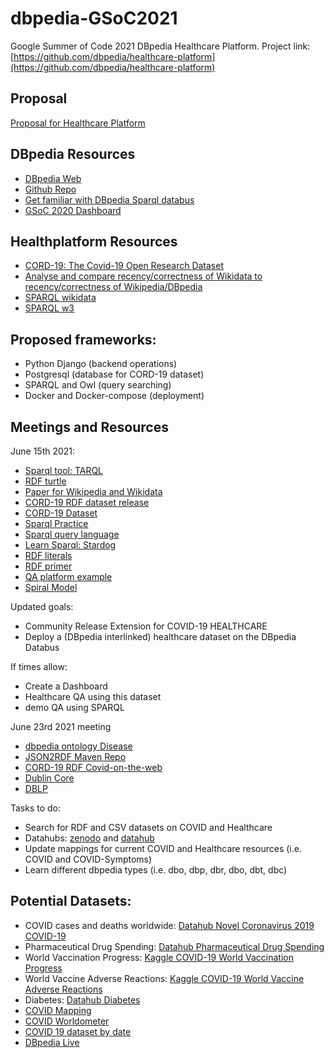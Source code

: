 # dbpedia-GSoC2021
Google Summer of Code 2021 DBpedia Healthcare Platform. Project link: [https://github.com/dbpedia/healthcare-platform](https://github.com/dbpedia/healthcare-platform)

## Proposal
[Proposal for Healthcare Platform](https://docs.google.com/document/d/1kGc_-2c9FV_pjw5Y0rD3VW8jecGz4Q5MlsqZKiIYpZ8/edit#)

## DBpedia Resources
- [DBpedia Web](https://www.dbpedia.org/)
- [Github Repo](https://github.com/dbpedia)
- [Get familiar with DBpedia Sparql databus](https://github.com/dbpedia/virtuoso-sparql-endpoint-quickstart)
- [GSoC 2020 Dashboard](https://github.com/dbpedia/gsoc-2020-dashboard)

## Healthplatform Resources
- [CORD-19: The Covid-19 Open Research Dataset](https://www.ncbi.nlm.nih.gov/pmc/articles/PMC7251955/)
- [Analyse and compare recency/correctness of Wikidata to recency/correctness of Wikipedia/DBpedia](https://svn.aksw.org/papers/2020/qurator_gfs/public.pdf)
- [SPARQL wikidata](https://www.wikidata.org/wiki/Wikidata:SPARQL_tutorial)
- [SPARQL w3](https://www.w3.org/TR/sparql11-query/)


## Proposed frameworks:
- Python Django (backend operations)
- Postgresql (database for CORD-19 dataset)
- SPARQL and Owl (query searching)
- Docker and Docker-compose (deployment)

## Meetings and Resources
June 15th 2021:
- [Sparql tool: TARQL](https://tarql.github.io/)
- [RDF turtle](https://www.w3.org/TR/turtle/)
- [Paper for Wikipedia and Wikidata](https://svn.aksw.org/papers/2020/qurator_gfs/public.pdf)
- [CORD-19 RDF dataset release](https://www.rd-alliance.org/group/rda-covid19/post/first-release-cord-19-named-entities-kg-rdf-dataset-named-entities-identified)
- [CORD-19 Dataset](https://www.ncbi.nlm.nih.gov/pmc/articles/PMC7251955/)
- [Sparql Practice](https://yasgui.triply.cc/)
- [Sparql query language](https://www.w3.org/TR/sparql11-query/)
- [Learn Sparql: Stardog](https://www.stardog.com/tutorials/sparql/)
- [RDF literals](https://www.w3.org/TR/turtle/#literals)
- [RDF primer](https://www.w3.org/TR/rdf11-primer/)
- [QA platform example](https://www.qanswer.eu/#try)
- [Spiral Model](https://en.wikipedia.org/wiki/Spiral_model)

Updated goals:
- Community Release Extension for COVID-19 HEALTHCARE
- Deploy a (DBpedia interlinked) healthcare dataset on the DBpedia Databus


If times allow: 
- Create a Dashboard
- Healthcare QA using this dataset
- demo QA using SPARQL


June 23rd 2021 meeting
- [dbpedia ontology Disease](https://dbpedia.org/ontology/Disease)
- [JSON2RDF Maven Repo](https://mvnrepository.com/artifact/com.github.spice-h2020/json2rdf)
- [CORD-19 RDF Covid-on-the-web](https://github.com/Wimmics/CovidOnTheWeb)
- [Dublin Core](https://en.wikipedia.org/wiki/Dublin_Core)
- [DBLP](https://dblp.org/)

Tasks to do:
- Search for RDF and CSV datasets on COVID and Healthcare
- Datahubs: [zenodo](https://zenodo.org/) and [datahub](https://datahub.io/)
- Update mappings for current COVID and Healthcare resources (i.e. COVID and COVID-Symptoms)
- Learn different dbpedia types (i.e. dbo, dbp, dbr, dbo, dbt, dbc)


## Potential Datasets:
- COVID cases and deaths worldwide: [Datahub Novel Coronavirus 2019 COVID-19](https://datahub.io/core/covid-19#data)
- Pharmaceutical Drug Spending: [Datahub Pharmaceutical Drug Spending](https://datahub.io/core/pharmaceutical-drug-spending#pandas)
- World Vaccination Progress: [Kaggle COVID-19 World Vaccination Progress](https://www.kaggle.com/gpreda/covid-world-vaccination-progress)
- World Vaccine Adverse Reactions: [Kaggle COVID-19 World Vaccine Adverse Reactions](https://www.kaggle.com/ayushggarg/covid19-vaccine-adverse-reactions)
- Diabetes: [Datahub Diabetes](https://datahub.io/machine-learning/diabetes#r)
- [COVID Mapping](https://coronavirus.jhu.edu/map.html)
- [COVID Worldometer](https://www.worldometers.info/coronavirus/)
- [COVID 19 dataset by date](https://www.kaggle.com/sudalairajkumar/novel-corona-virus-2019-dataset?select=covid_19_data.csv)
- [DBpedia Live](https://www.dbpedia.org/resources/live/)
